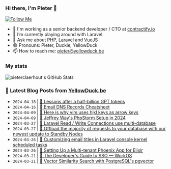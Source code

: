 ### Hi there, I'm Pieter 👋  
[![Follow Me](https://img.shields.io/github/followers/pieterclaerhout?label=Follow&style=social)](https://github.com/pieterclaerhout)

- 🏢 I'm working as a senior backend developer / CTO at [contractify.io](https://contractify.io)
- 🌱 I’m currently playing around with Laravel
- 💬 Ask me about [PHP](https://php.net), [Laravel](http://laravel.com) and [VueJS](https://vuejs.org)
- 😄 Pronouns: Pieter, Duckie, YellowDuck
- 📫 How to reach me: pieter@yellowduck.be

### My stats

![pieterclaerhout's GitHub Stats](https://github-readme-stats.vercel.app/api?username=pieterclaerhout&show_icons=true&count_private=true&line_height=40)

### 📩 Latest Blog Posts from [YellowDuck.be](https://www.yellowduck.be/)
<!-- BLOG-POST-LIST:START -->
- `2024-04-18` | [🔗 Lessons after a half-billion GPT tokens](https://www.yellowduck.be/posts/lessons-after-a-half-billion-gpt-tokens-ken-kantzers-blog)  
- `2024-04-16` | [🔗 Email DNS Records Cheatsheet](https://www.yellowduck.be/posts/email-dns-records-cheatsheet)  
- `2024-04-09` | [🔗 Here is why vim uses hjkl keys as arrow keys](https://www.yellowduck.be/posts/here-is-why-vim-uses-hjkl-keys-as-arrow-keys)  
- `2024-04-09` | [🔗 Jeffrey Way&#39;s PhpStorm Setup in 2024](https://www.yellowduck.be/posts/jeffrey-ways-phpstorm-setup-in-2024-laravel-news)  
- `2024-03-27` | [🔗 Laravel Read / Write Connections use multi-database](https://www.yellowduck.be/posts/laravel-read-write-connections-use-multi-database)  
- `2024-03-27` | [🔗 Offload the majority of requests to your database with our newest update to Standby Nodes](https://www.yellowduck.be/posts/getting-started-with-blockchain-technology)  
- `2024-03-26` | [🐥 Customizing email titles in Laravel console kernel scheduled tasks](https://www.yellowduck.be/posts/customizing-email-titles-in-laravel-console-kernel-scheduled-tasks)  
- `2024-03-26` | [🔗 Setting Up a Multi-tenant Phoenix App for Elixir](https://www.yellowduck.be/posts/setting-up-a-multi-tenant-phoenix-app-for-elixir-appsignal-blog)  
- `2024-03-21` | [🔗 The Developer&#39;s Guide to SSO — WorkOS](https://www.yellowduck.be/posts/the-developers-guide-to-sso-workos)  
- `2024-03-21` | [🔗 Vector Similarity Search with PostgreSQL&#39;s pgvector](https://www.yellowduck.be/posts/vector-similarity-search-with-postgresqls-pgvector)  

<!-- BLOG-POST-LIST:END -->
